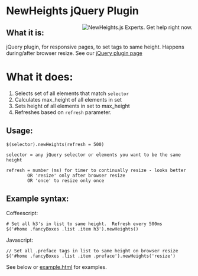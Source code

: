 # NewHeights jQuery Plugin

<a target="_blank" href="https://expert.bigsmall.io/b/newheights-js/WmvjbG7SdvZWn9YLx/landing">
  <img align="right"
    alt="NewHeights.js Experts. Get help right now."
    title="NewHeights.js Experts. Get help right now." src="https://button.bigsmall.io/b/newheights-js/WmvjbG7SdvZWn9YLx/default">
</a>

## What it is:

jQuery plugin, for responsive pages, to set tags to same height.  Happens during/after browser resize.  See our [jQuery plugin page](http://plugins.jquery.com/newheights/)

# What it does:

  1. Selects set of all elements that match `selector`  
  2. Calculates max_height of all elements in set       
  3. Sets height of all elements in set to max_height   
  4. Refreshes based on `refresh` parameter.
## Usage:

    $(selector).newHeights(refresh = 500)

    selector = any jQuery selector or elements you want to be the same height

    refresh = number (ms) for timer to continually resize - looks better
            OR 'resize' only after browser resize
            OR 'once' to resize only once


## Example syntax:

Coffeescript:

    # Set all h3's in list to same height.  Refresh every 500ms
    $('#home .fancyBoxes .list .item h3').newHeights()

Javascript:

    // Set all .preface tags in list to same height on browser resize
    $('#home .fancyBoxes .list .item .preface').newHeights('resize')

See below or [example.html](http://htmlpreview.github.io/?https://github.com/MichaelJCole/newheights/blob/master/example.html) for examples.
